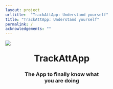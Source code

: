 ```yaml
---
layout: project
urltitle:  "TrackAttApp: Understand yourself"
title: "TrackAttApp: Understand yourself"
permalink: /
acknowledgements: ""
---
```



<div style="overflow: hidden;">
   <div id="A" style="float:left; width: 10%;">
      <img src="{{ "/static/img/banner/tratapp.png" | prepend:site.baseurl }}">
   </div>
   <div id="B" style="float: left; width: 50%;">
      <center><h1>TrackAttApp</h1></center>
        <center><h3>The App to finally know what you are doing</h3></center>
   </div>
</div>

